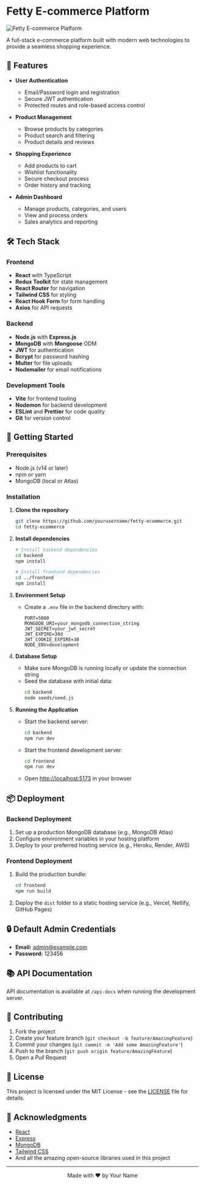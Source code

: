 # Fetty E-commerce Platform

![Fetty E-commerce Platform](https://via.placeholder.com/1200x600?text=Fetty+E-commerce+Platform)

A full-stack e-commerce platform built with modern web technologies to provide a seamless shopping experience.

## 🚀 Features

- **User Authentication**
  - Email/Password login and registration
  - Secure JWT authentication
  - Protected routes and role-based access control
  
- **Product Management**
  - Browse products by categories
  - Product search and filtering
  - Product details and reviews

- **Shopping Experience**
  - Add products to cart
  - Wishlist functionality
  - Secure checkout process
  - Order history and tracking

- **Admin Dashboard**
  - Manage products, categories, and users
  - View and process orders
  - Sales analytics and reporting

## 🛠️ Tech Stack

### Frontend
- **React** with TypeScript
- **Redux Toolkit** for state management
- **React Router** for navigation
- **Tailwind CSS** for styling
- **React Hook Form** for form handling
- **Axios** for API requests

### Backend
- **Node.js** with **Express.js**
- **MongoDB** with **Mongoose** ODM
- **JWT** for authentication
- **Bcrypt** for password hashing
- **Multer** for file uploads
- **Nodemailer** for email notifications

### Development Tools
- **Vite** for frontend tooling
- **Nodemon** for backend development
- **ESLint** and **Prettier** for code quality
- **Git** for version control

## 🚀 Getting Started

### Prerequisites

- Node.js (v14 or later)
- npm or yarn
- MongoDB (local or Atlas)

### Installation

1. **Clone the repository**
   ```bash
   git clone https://github.com/yourusername/fetty-ecommerce.git
   cd fetty-ecommerce
   ```

2. **Install dependencies**
   ```bash
   # Install backend dependencies
   cd backend
   npm install
   
   # Install frontend dependencies
   cd ../frontend
   npm install
   ```

3. **Environment Setup**
   - Create a `.env` file in the backend directory with:
     ```
     PORT=5000
     MONGODB_URI=your_mongodb_connection_string
     JWT_SECRET=your_jwt_secret
     JWT_EXPIRE=30d
     JWT_COOKIE_EXPIRE=30
     NODE_ENV=development
     ```

4. **Database Setup**
   - Make sure MongoDB is running locally or update the connection string
   - Seed the database with initial data:
     ```bash
     cd backend
     node seeds/seed.js
     ```

5. **Running the Application**
   - Start the backend server:
     ```bash
     cd backend
     npm run dev
     ```
   - Start the frontend development server:
     ```bash
     cd frontend
     npm run dev
     ```
   - Open [http://localhost:5173](http://localhost:5173) in your browser

## 📦 Deployment

### Backend Deployment
1. Set up a production MongoDB database (e.g., MongoDB Atlas)
2. Configure environment variables in your hosting platform
3. Deploy to your preferred hosting service (e.g., Heroku, Render, AWS)

### Frontend Deployment
1. Build the production bundle:
   ```bash
   cd frontend
   npm run build
   ```
2. Deploy the `dist` folder to a static hosting service (e.g., Vercel, Netlify, GitHub Pages)

## 🔒 Default Admin Credentials

- **Email:** admin@example.com
- **Password:** 123456

## 📚 API Documentation

API documentation is available at `/api-docs` when running the development server.

## 🤝 Contributing

1. Fork the project
2. Create your feature branch (`git checkout -b feature/AmazingFeature`)
3. Commit your changes (`git commit -m 'Add some AmazingFeature'`)
4. Push to the branch (`git push origin feature/AmazingFeature`)
5. Open a Pull Request

## 📄 License

This project is licensed under the MIT License - see the [LICENSE](LICENSE) file for details.

## 🙏 Acknowledgments

- [React](https://reactjs.org/)
- [Express](https://expressjs.com/)
- [MongoDB](https://www.mongodb.com/)
- [Tailwind CSS](https://tailwindcss.com/)
- And all the amazing open-source libraries used in this project

---

<p align="center">
  Made with ❤️ by Your Name
</p>
